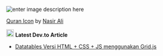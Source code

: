 ![enter image description here](https://res.cloudinary.com/aibnuhibban/image/upload/v1597372338/Github/Overview_Profile_hebmiw.png)

<a href="https://iconscout.com/icons/quran" target="_blank">Quran Icon</a> by <a href="https://iconscout.com/contributors/exeyecon" target="_blank">Nasir Ali</a>


 <img src="https://d2fltix0v2e0sb.cloudfront.net/dev-badge.svg" alt="Abdullah Ibnu Hibban's DEV Profile" height="20" width="20"> **Latest Dev.to Article**
<!-- BLOG-POST-LIST:START -->
- [Datatables Versi HTML + CSS + JS menggunakan Grid.js](https://dev.to/aibnuhibban/datatables-versi-html-css-js-menggunakan-grid-js-571c)
<!-- BLOG-POST-LIST:END -->
